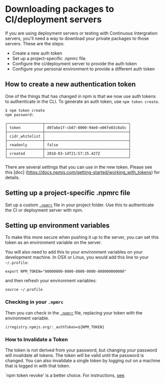 <!--
title: 02 - Downloading packages to CI/deployment servers
featured: true
-->

# Downloading packages to CI/deployment servers

If you are using deployment servers or testing with Continuous Intergration  servers, you'll need a way to download your private packages to those servers. These are the steps:

* Create a new auth token
* Set up a project-specific .npmrc file.
* Configure the ci/deployment server to provide the auth token
* Configure your personal environment to provide a different auth token 


## How to create a new authentication token

One of the things that has changed in npm is that we now use auth tokens to authenticate in the CLI. To generate an auth token, use `npm token create`.

```
$ npm token create
npm password:

┌────────────────┬──────────────────────────────────────┐
│ token          │ d97a6e1f-cb87-0000-94e0-e06fe03c8a5c │
├────────────────┼──────────────────────────────────────┤
│ cidr_whitelist │                                      │
├────────────────┼──────────────────────────────────────┤
│ readonly       │ false                                │
├────────────────┼──────────────────────────────────────┤
│ created        │ 2018-03-14T21:57:25.427Z             │
└────────────────┴──────────────────────────────────────┘
```

There are several settings that you can use in the new token. Please see this [doc] (https://docs.npmjs.com/getting-started/working_with_tokens) for details. 

## Setting up a project-specific .npmrc file

Set up a custom [`.npmrc`](https://docs.npmjs.com/files/npmrc) file in your project folder. Use this to authenticate the CI or deployment server with npm. 

 
## Setting up environment variables

To make this more secure when pushing it up to the server, you can set this token as an environment variable on the server. 

You will also need to add this to your environment variables on your development machine. In OSX or Linux, you would add this line to your `~/.profile`:

```
export NPM_TOKEN="00000000-0000-0000-0000-000000000000"
```

and then refresh your environment variables:

```
source ~/.profile
```

### Checking in your `.npmrc`

Then you can check in the [`.npmrc`](https://docs.npmjs.com/files/npmrc) file, replacing your token with the environment variable.

```
//registry.npmjs.org/:_authToken=${NPM_TOKEN}
```
### How to Invalidate a Token

The token is not derived from your password, but changing your password will invalidate all tokens. The token will be valid until the password is changed. You can also invalidate a single token by logging out on a machine that is logged in with that token.

`npm token revoke' is a better choice. For instructions, [see](https://docs.npmjs.com/getting-started/working_with_tokens).
